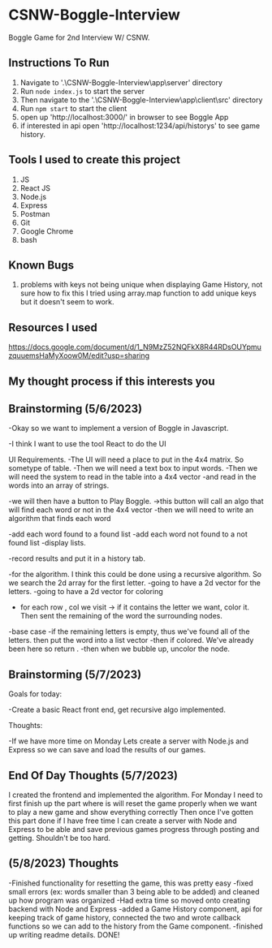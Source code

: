 # CSNW-Boggle-Interview
Boggle Game for 2nd Interview W/ CSNW. 

## Instructions To Run

1. Navigate to '.\CSNW-Boggle-Interview\app\server' directory
2. Run ```node index.js``` to start the server
3. Then navigate to the '.\CSNW-Boggle-Interview\app\client\src' directory
4. Run ``` npm start ``` to start the client
5. open up 'http://localhost:3000/' in browser to see Boggle App
6. if interested in api open 'http://localhost:1234/api/historys' to see game history. 

## Tools I used to create this project

1. JS
2. React JS
3. Node.js
4. Express
5. Postman
6. Git
7. Google Chrome
8. bash

## Known Bugs

1. problems with keys not being unique when displaying Game History, not sure how to fix this I tried using array.map function to add unique keys but it doesn't seem to work. 

## Resources I used

https://docs.google.com/document/d/1_N9MzZ52NQFkX8R44RDsOUYpmuzquuemsHaMyXoow0M/edit?usp=sharing



## My thought process if this interests you

## Brainstorming (5/6/2023)


-Okay so we want to implement a version of Boggle in Javascript. 

-I think I want to use the tool React to do the UI

UI Requirements. 
-The UI will need a place to put in the 4x4 matrix. So sometype of table. 
-Then we will need a text box to input words. 
-Then we will need the system to read in the table into a 4x4 vector
-and read in the words into an array of strings. 


-we will then have a button to Play Boggle. 
->this button will call an algo that will find each word or not in the 4x4 vector 
-then we will need to write an algorithm that finds each word

-add each word found to a found list
-add each word not found to a not found list
-display lists. 

-record results and put it in a history tab. 

-for the algorithm. I think this could be done using a recursive algorithm. So we search the 2d array for the first letter. 
-going to have a 2d vector for the letters. 
-going to have a 2d vector for coloring 


- for each row , col we visit -> if it contains the letter we want, color it. Then sent the remaining of the word the surrounding 
nodes. 

-base case 
-if the remaining letters is empty, thus we've found all of the letters. then put the word into a list vector
-then if colored. We've already been here so return . 
-then when we bubble up, uncolor the node. 


## Brainstorming (5/7/2023)

Goals for today: 

-Create a basic React front end, get recursive algo implemented. 

Thoughts: 


-If we have more time on Monday Lets create a server with Node.js and Express so we can save and load the results of our games. 



## End Of Day Thoughts  (5/7/2023)

I created the frontend and implemented the algorithm. 
For Monday I need to first finish up the part where is will reset the game properly when we want to play a new game and show everything correctly
Then once I've gotten this part done if I have free time I can create a server with Node and Express to be able and save previous games progress
through posting and getting. Shouldn't be too hard. 

## (5/8/2023) Thoughts
-Finished functionality for resetting the game, this was pretty easy
-fixed small errors (ex: words smaller than 3 being able to be added) and cleaned up how program was organized
-Had extra time so moved onto creating backend with Node and Express
-added a Game History component, api for keeping track of game history, connected the two and wrote 
callback functions so we can add to the history from the Game component. 
-finished up writing readme details. DONE! 